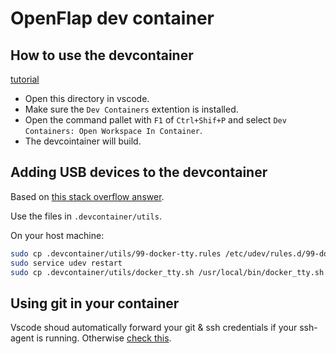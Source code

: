 # OpenFlap dev container 

## How to use the devcontainer

[tutorial](https://code.visualstudio.com/docs/devcontainers/tutorial)

- Open this directory in vscode.
- Make sure the `Dev Containers` extention is installed.
- Open the command pallet with `F1` of `Ctrl+Shif+P` and select `Dev Containers: Open Workspace In Container`.
- The devcointainer will build.


## Adding USB devices to the devcontainer

Based on [this stack overflow answer](https://stackoverflow.com/a/66427245).

Use the files in `.devcontainer/utils`.

On your host machine:
```bash
sudo cp .devcontainer/utils/99-docker-tty.rules /etc/udev/rules.d/99-docker-tty.rules
sudo service udev restart
sudo cp .devcontainer/utils/docker_tty.sh /usr/local/bin/docker_tty.sh
```

## Using git in your container

Vscode shoud automatically forward your git & ssh credentials if your ssh-agent is running. Otherwise [check this](https://code.visualstudio.com/remote/advancedcontainers/sharing-git-credentials).
